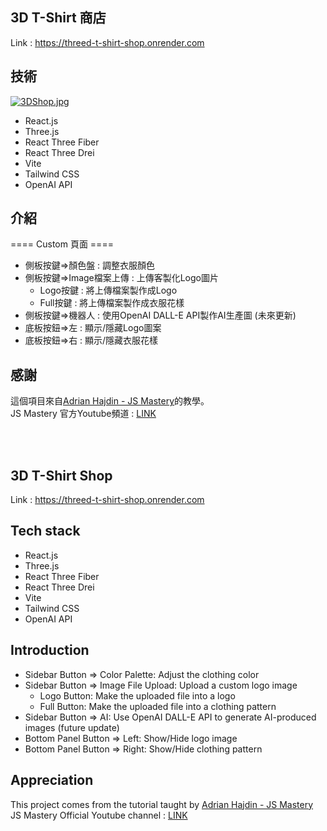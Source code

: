 ## 3D T-Shirt 商店
Link : https://threed-t-shirt-shop.onrender.com

## 技術
[![3DShop.jpg](https://i.postimg.cc/bJnp3fM7/3DShop.jpg)](https://postimg.cc/mzTvgJTj)
- React.js
- Three.js
- React Three Fiber
- React Three Drei
- Vite
- Tailwind CSS
- OpenAI API

## 介紹
==== Custom 頁面 ====
- 側板按鍵=>顏色盤 : 調整衣服顏色
- 側板按鍵=>Image檔案上傳 : 上傳客製化Logo圖片
  * Logo按鍵 : 將上傳檔案製作成Logo
  * Full按鍵 : 將上傳檔案製作成衣服花樣
- 側板按鍵=>機器人 : 使用OpenAI DALL-E API製作AI生產圖 (未來更新)
- 底板按鈕=>左 : 顯示/隱藏Logo圖案
- 底板按鈕=>右 : 顯示/隱藏衣服花樣

## 感謝
這個項目來自<a href="https://github.com/adrianhajdin" target="_blank">Adrian Hajdin - JS Mastery</a>的教學。
<br>
JS Mastery 官方Youtube頻道 : <a href="https://www.youtube.com/@javascriptmastery" target="_blank">LINK</a>

<br>
<br>

## 3D T-Shirt Shop
Link : https://threed-t-shirt-shop.onrender.com

## Tech stack
- React.js
- Three.js
- React Three Fiber
- React Three Drei
- Vite
- Tailwind CSS
- OpenAI API

## Introduction
- Sidebar Button => Color Palette: Adjust the clothing color
- Sidebar Button => Image File Upload: Upload a custom logo image
  * Logo Button: Make the uploaded file into a logo
  * Full Button: Make the uploaded file into a clothing pattern
- Sidebar Button => AI: Use OpenAI DALL-E API to generate AI-produced images (future update)
- Bottom Panel Button => Left: Show/Hide logo image
- Bottom Panel Button => Right: Show/Hide clothing pattern

## Appreciation
This project comes from the tutorial taught by <a href="https://github.com/adrianhajdin" target="_blank">Adrian Hajdin - JS Mastery</a>
<br>
JS Mastery Official Youtube channel : <a href="https://www.youtube.com/@javascriptmastery" target="_blank">LINK</a>
